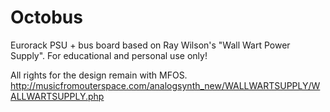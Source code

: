 # Octobus

Eurorack PSU + bus board based on Ray Wilson's "Wall Wart Power Supply".
For educational and personal use only! 

All rights for the design remain with MFOS.
http://musicfromouterspace.com/analogsynth_new/WALLWARTSUPPLY/WALLWARTSUPPLY.php
